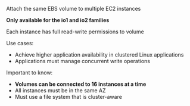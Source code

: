 Attach the same EBS volume to multiple EC2 instances

**Only available for the io1 and io2 families** 

Each instance has full read-write permissions to volume

Use cases:
- Achieve higher application availability in clustered Linux applications
- Applications must manage concurrent write operations

Important to know:
- **Volumes can be connected to 16 instances at a time**
-  All instances must be in the same AZ
- Must use a file system that is cluster-aware